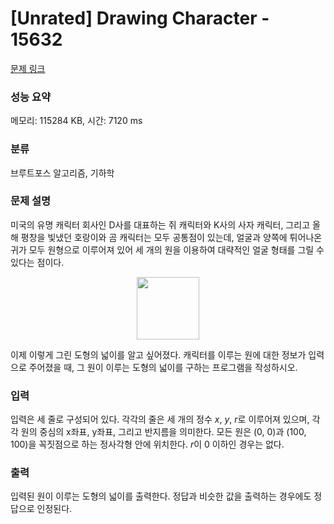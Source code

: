 # [Unrated] Drawing Character - 15632 

[문제 링크](https://www.acmicpc.net/problem/15632) 

### 성능 요약

메모리: 115284 KB, 시간: 7120 ms

### 분류

브루트포스 알고리즘, 기하학

### 문제 설명

<p>미국의 유명 캐릭터 회사인 D사를 대표하는 쥐 캐릭터와 K사의 사자 캐릭터, 그리고 올해 평창을 빛냈던 호랑이와 곰 캐릭터는 모두 공통점이 있는데, 얼굴과 양쪽에 튀어나온 귀가 모두 원형으로 이루어져 있어 세 개의 원을 이용하여 대략적인 얼굴 형태를 그릴 수 있다는 점이다.</p>

<p style="text-align: center;"><img alt="" src="" style="width: 100px; height: 100px;"></p>

<p>이제 이렇게 그린 도형의 넓이를 알고 싶어졌다. 캐릭터를 이루는 원에 대한 정보가 입력으로 주어졌을 때, 그 원이 이루는 도형의 넓이를 구하는 프로그램을 작성하시오.</p>

### 입력 

 <p>입력은 세 줄로 구성되어 있다. 각각의 줄은 세 개의 정수 <em>x</em>, <em>y</em>, <em>r</em>로 이루어져 있으며, 각각 원의 중심의 x좌표, y좌표, 그리고 반지름을 의미한다. 모든 원은 (0, 0)과 (100, 100)을 꼭짓점으로 하는 정사각형 안에 위치한다. <em>r</em>이 0 이하인 경우는 없다.</p>

### 출력 

 <p>입력된 원이 이루는 도형의 넓이를 출력한다. 정답과 비슷한 값을 출력하는 경우에도 정답으로 인정된다.</p>


